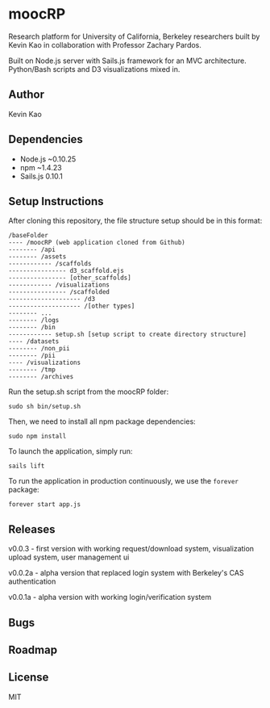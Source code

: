 # moocRP
Research platform for University of California, Berkeley researchers built by Kevin Kao in collaboration with Professor Zachary Pardos.

Built on Node.js server with Sails.js framework for an MVC architecture. Python/Bash scripts and D3 visualizations mixed in.

## Author
Kevin Kao

## Dependencies
* Node.js ~0.10.25
* npm ~1.4.23
* Sails.js 0.10.1

## Setup Instructions
After cloning this repository, the file structure setup should be in this format:

````
/baseFolder
---- /moocRP (web application cloned from Github)
-------- /api
-------- /assets
------------ /scaffolds
---------------- d3_scaffold.ejs
---------------- [other_scaffolds]
------------ /visualizations
---------------- /scaffolded
-------------------- /d3
-------------------- /[other types]
-------- ...
-------- /logs
-------- /bin
------------ setup.sh [setup script to create directory structure]
---- /datasets
-------- /non_pii
-------- /pii
---- /visualizations
-------- /tmp
-------- /archives
````

Run the setup.sh script from the moocRP folder:
````
sudo sh bin/setup.sh
````

Then, we need to install all npm package dependencies:
````
sudo npm install
````

To launch the application, simply run:
````
sails lift
````

To run the application in production continuously, we use the ````forever```` package:
````
forever start app.js
````

## Releases
v0.0.3 - first version with working request/download system, visualization upload system, user management ui

v0.0.2a - alpha version that replaced login system with Berkeley's CAS authentication

v0.0.1a - alpha version with working login/verification system

## Bugs

## Roadmap

## License
MIT